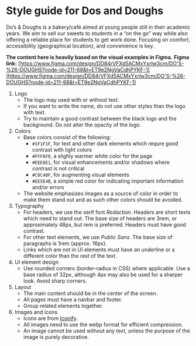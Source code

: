 # Style guide for Dos and Doughs
Do’s & Doughs is a bakery/café aimed at young people still in their academic
years. We aim to sell our sweets to students in a “on the go” way while also
offering a reliable place for students to get work done. Focusing on comfort,
accessibility (geographical location), and convenience is key.

**The content here is heavily based on the visual examples in Figma.**
**Figma link:** [https://www.figma.com/design/DD84rVFXd5ACMxYxrlw3cm/DO'S-%26-DOUGHS?node-id=211-68&t=ET9e2NgVaCdhPYKF-1](https://www.figma.com/design/DD84rVFXd5ACMxYxrlw3cm/DO'S-%26-DOUGHS?node-id=211-68&t=ET9e2NgVaCdhPYKF-1)

1. Logo
    - The logo may used with or without text.
    - If you want to write the name, do not use other styles than the logo with text.
    - Try to maintain a good contrast between the black logo and the background. Do not alter the opacity of the logo.
2. Colors
    - Base colors consist of the following:
        - `#1F1F1F`, for text and other dark elements which requre good contrast with light colors
        - `#FFF8F0`, a slighly warmer white color for the page
        - `#EEE8E1`, for visual enhancements and/or shadows where contrast is not critical
        - `#C8C4BF`, for augmenting visual elements
        - `#EE5E4B`, a simple red color for indicating important information and/or errors
    - The website emphasizes images as a source of color in order to make them stand out and as such other colors should be avoided.
3. Typography
    - For headers, we use the serif font *Redaction*. Headers are short texts which need to stand out. The base size of headers are 3rem, or approximately 48px, but rem is preferred. Headers must have good contrast.
    - For other text elements, we use *Public Sans*. The base size of paragraphs is 1rem (approx. 16px).
    - Links which are not in UI elements must have an underline or a different color than the rest of the text.
4. UI element design
    - Use rounded corners (border-radius in CSS) where applicable. Use a base radius of 32px, although 4px may also be used for a sharper look. Avoid sharp corners.
5. Layout
    - The main content should be in the center of the screen.
    - All pages must have a navbar and footer.
    - Group related elements together.
6. Images and icons
    - Icons are from [Iconify](https://iconify.design/).
    - All images need to use the webp format for efficient compression.
    - An image cannot be used without any text, unless the purpose of the image is purely decorative.
    